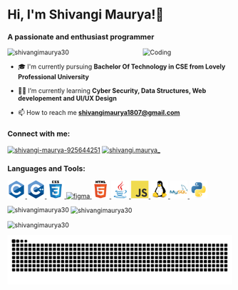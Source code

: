 <h1 align="left">Hi, I'm Shivangi Maurya!👋</h1>
<h3 align="left">A passionate and enthusiast programmer</h3>
<img align="right" alt="Coding" width="200" src="https://cdna.artstation.com/p/assets/images/images/042/631/286/original/bryan-rodriguez-belchibia-1-rightspeed.gif?1635037562">

<p align="left"> <img src="https://komarev.com/ghpvc/?username=shivangimaurya30&label=Profile%20views&color=0e75b6&style=flat" alt="shivangimaurya30" /> </p>

- 🎓 I'm currently pursuing **Bachelor Of Technology in CSE from Lovely Professional University**

- 👨‍💻 I’m currently learning **Cyber Security, Data Structures, Web developement and UI/UX Design**

- 📫 How to reach me **shivangimaurya1807@gmail.com**

<h3 align="left">Connect with me:</h3>
<p align="left">
<a href="https://linkedin.com/in/shivangi-maurya-925644251" target="blank"><img align="center" src="https://raw.githubusercontent.com/rahuldkjain/github-profile-readme-generator/master/src/images/icons/Social/linked-in-alt.svg" alt="shivangi-maurya-925644251" height="30" width="40" /></a>
<a href="https://instagram.com/shivangi.maurya_" target="blank"><img align="center" src="https://raw.githubusercontent.com/rahuldkjain/github-profile-readme-generator/master/src/images/icons/Social/instagram.svg" alt="shivangi.maurya_" height="30" width="40" /></a>
</p>

<h3 align="left">Languages and Tools:</h3>
<p align="left"> <a href="https://www.cprogramming.com/" target="_blank" rel="noreferrer"> <img src="https://raw.githubusercontent.com/devicons/devicon/master/icons/c/c-original.svg" alt="c" width="40" height="40"/> </a> <a href="https://www.w3schools.com/cpp/" target="_blank" rel="noreferrer"> <img src="https://raw.githubusercontent.com/devicons/devicon/master/icons/cplusplus/cplusplus-original.svg" alt="cplusplus" width="40" height="40"/> </a> <a href="https://www.w3schools.com/css/" target="_blank" rel="noreferrer"> <img src="https://raw.githubusercontent.com/devicons/devicon/master/icons/css3/css3-original-wordmark.svg" alt="css3" width="40" height="40"/> </a> <a href="https://www.figma.com/" target="_blank" rel="noreferrer"> <img src="https://www.vectorlogo.zone/logos/figma/figma-icon.svg" alt="figma" width="40" height="40"/> </a> <a href="https://www.w3.org/html/" target="_blank" rel="noreferrer"> <img src="https://raw.githubusercontent.com/devicons/devicon/master/icons/html5/html5-original-wordmark.svg" alt="html5" width="40" height="40"/> </a> <a href="https://www.java.com" target="_blank" rel="noreferrer"> <img src="https://raw.githubusercontent.com/devicons/devicon/master/icons/java/java-original.svg" alt="java" width="40" height="40"/> </a> <a href="https://developer.mozilla.org/en-US/docs/Web/JavaScript" target="_blank" rel="noreferrer"> <img src="https://raw.githubusercontent.com/devicons/devicon/master/icons/javascript/javascript-original.svg" alt="javascript" width="40" height="40"/> </a> <a href="https://www.linux.org/" target="_blank" rel="noreferrer"> <img src="https://raw.githubusercontent.com/devicons/devicon/master/icons/linux/linux-original.svg" alt="linux" width="40" height="40"/> </a> <a href="https://www.mysql.com/" target="_blank" rel="noreferrer"> <img src="https://raw.githubusercontent.com/devicons/devicon/master/icons/mysql/mysql-original-wordmark.svg" alt="mysql" width="40" height="40"/> </a> <a href="https://www.python.org" target="_blank" rel="noreferrer"> <img src="https://raw.githubusercontent.com/devicons/devicon/master/icons/python/python-original.svg" alt="python" width="40" height="40"/> </a> </p>

<p><img align="left" src="https://github-readme-stats.vercel.app/api/top-langs?username=shivangimaurya30&show_icons=true&locale=en&layout=compact" alt="shivangimaurya30" /></p>

<p>&nbsp;<img align="center" src="https://github-readme-stats.vercel.app/api?username=shivangimaurya30&show_icons=true&locale=en" alt="shivangimaurya30" /></p>

<p><img align="center" src="https://github-readme-streak-stats.herokuapp.com/?user=shivangimaurya30&" alt="shivangimaurya30" /></p>

<img alt="GitHub Snake" src="https://raw.githubusercontent.com/shivangimaurya30/shivangimaurya30/output/github-contribution-grid-snake.svg" />
